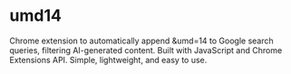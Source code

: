 # umd14
Chrome extension to automatically append &amp;umd=14 to Google search queries, filtering AI-generated content. Built with JavaScript and Chrome Extensions API. Simple, lightweight, and easy to use.
